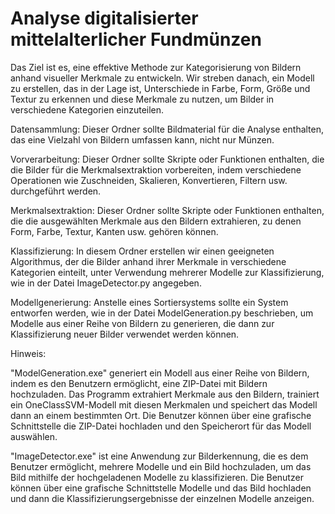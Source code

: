 # Analyse digitalisierter mittelalterlicher Fundmünzen

Das Ziel ist es, eine effektive Methode zur Kategorisierung von Bildern anhand visueller Merkmale zu entwickeln. Wir streben danach, ein Modell zu erstellen, das in der Lage ist, Unterschiede in Farbe, Form, Größe und Textur zu erkennen und diese Merkmale zu nutzen, um Bilder in verschiedene Kategorien einzuteilen.

Datensammlung: 
Dieser Ordner sollte Bildmaterial für die Analyse enthalten, das eine Vielzahl von Bildern umfassen kann, nicht nur Münzen.

Vorverarbeitung: 
Dieser Ordner sollte Skripte oder Funktionen enthalten, die die Bilder für die Merkmalsextraktion vorbereiten, indem verschiedene Operationen wie Zuschneiden, Skalieren, Konvertieren, Filtern usw. durchgeführt werden.

Merkmalsextraktion: 
Dieser Ordner sollte Skripte oder Funktionen enthalten, die die ausgewählten Merkmale aus den Bildern extrahieren, zu denen Form, Farbe, Textur, Kanten usw. gehören können.

Klassifizierung: 
In diesem Ordner erstellen wir einen geeigneten Algorithmus, der die Bilder anhand ihrer Merkmale in verschiedene Kategorien einteilt, unter Verwendung mehrerer Modelle zur Klassifizierung, wie in der Datei ImageDetector.py angegeben.

Modellgenerierung: 
Anstelle eines Sortiersystems sollte ein System entworfen werden, wie in der Datei ModelGeneration.py beschrieben, um Modelle aus einer Reihe von Bildern zu generieren, die dann zur Klassifizierung neuer Bilder verwendet werden können.



Hinweis:

"ModelGeneration.exe" generiert ein Modell aus einer Reihe von Bildern, indem es den Benutzern ermöglicht, eine ZIP-Datei mit Bildern hochzuladen. Das Programm extrahiert Merkmale aus den Bildern, trainiert ein OneClassSVM-Modell mit diesen Merkmalen und speichert das Modell dann an einem bestimmten Ort. Die Benutzer können über eine grafische Schnittstelle die ZIP-Datei hochladen und den Speicherort für das Modell auswählen.

"ImageDetector.exe" ist eine Anwendung zur Bilderkennung, die es dem Benutzer ermöglicht, mehrere Modelle und ein Bild hochzuladen, um das Bild mithilfe der hochgeladenen Modelle zu klassifizieren. Die Benutzer können über eine grafische Schnittstelle Modelle und das Bild hochladen und dann die Klassifizierungsergebnisse der einzelnen Modelle anzeigen.

